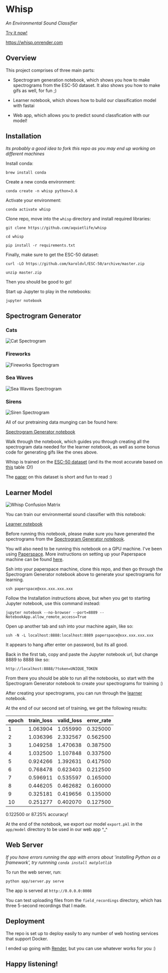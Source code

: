 # Whisp 

_An Environmental Sound Classifier_

[Try it now!](https://whisp.onrender.com)

https://whisp.onrender.com

## Overview

This project comprises of three main parts:

- Spectrogram generation notebook, which shows you how to make spectrograms from the ESC-50 dataset. It also shows you how to make gifs as well, for fun ;)

- Learner notebook, which shows how to build our classification model with fastai

- Web app, which allows you to predict sound classfication with our model!

## Installation

_Its probably a good idea to fork this repo as you may end up working on different machines_

Install conda:

`brew install conda`

Create a new conda environment:

`conda create -n whisp python=3.6`

Activate your environment:

`conda activate whisp`

Clone repo, move into the `whisp` directory and install required libraries:

`git clone https://github.com/aquietlife/whisp`

`cd whisp`

`pip install -r requirements.txt`

Finally, make sure to get the ESC-50 dataset: 

`curl -LO https://github.com/karoldvl/ESC-50/archive/master.zip`

`unzip master.zip`

Then you should be good to go!

Start up Jupyter to play in the notebooks:

`jupyter notebook`

## Spectrogram Generator

### Cats

![Cat Spectrogram](https://raw.githubusercontent.com/aquietlife/whisp/master/cat.gif "Cat Spectrogram")

### Fireworks

![Fireworks Spectrogram](https://raw.githubusercontent.com/aquietlife/whisp/master/fireworks.gif "Fireworks Spectrogram")

### Sea Waves

![Sea Waves Spectrogram](https://raw.githubusercontent.com/aquietlife/whisp/master/sea_waves.gif "Sea Waves Spectrogram")

### Sirens

![Siren Spectrogram](https://raw.githubusercontent.com/aquietlife/whisp/master/siren.gif "Siren Spectrogram")

All of our pretraining data munging can be found here:

[Spectrogram Generator notebook](https://github.com/aquietlife/whisp/blob/master/spectrogram-generator.ipynb)

Walk through the notebook, which guides you through creating all the spectrogram data needed for the learner notebook, as well as some bonus code for generating gifs like the ones above.

Whisp is trained on the [ESC-50 dataset](https://github.com/karoldvl/ESC-50) (and its the most accurate based on [this](https://github.com/karoldvl/ESC-50#results) table :D!)

The [paper](http://karol.piczak.com/papers/Piczak2015-ESC-Dataset.pdf) on this dataset is short and fun to read :)

## Learner Model

![Whisp Confusion Matrix](https://raw.githubusercontent.com/aquietlife/whisp/master/whisp_confusion_matrix.png "Whisp Confusion Matrix")

You can train our environmental sound classifier with this notebook:

[Learner notebook](https://github.com/aquietlife/whisp/blob/master/learner.ipynb)

Before running this notebook, please make sure you have generated the spectrograms from the [Spectrogram Generator notebook](https://github.com/aquietlife/whisp/blob/master/spectrogram-generator.ipynb).

You will also need to be running this notebook on a GPU machine. I've been using [Paperspace](https://www.paperspace.com/). More instructions on setting up your Paperspace machine can be found [here](https://github.com/reshamas/fastai_deeplearn_part1/blob/master/tools/paperspace.md).

Ssh into your paperspace machine, clone this repo, and then go through the Spectrogram Generator notebook above to generate your spectrograms for learning.

`ssh paperspace@xxx.xxx.xxx.xxx`

Follow the Installation instructions above, but when you get to starting Jupyter notebook, use this command instead:

`jupyter notebook --no-browser --port=8889 --NotebookApp.allow_remote_access=True`

Open up another tab and ssh into your machine again, like so:

`ssh -N -L localhost:8888:localhost:8889 paperspace@xxx.xxx.xxx.xxx`

It appears to hang after enter on password, but its all good.

Back in the first tab, copy and paste the Jupyter notebook url, but change 8889 to 8888 like so:

`http://localhost:8888/?token=UNIQUE_TOKEN`

From there you should be able to run all the notebooks, so start with the Spectrogram Generator notebook to create your spectrograms for training :)

After creating your spectrograms, you can run through the [learner](https://github.com/aquietlife/whisp/blob/master/learner.ipynb) notebook.

At the end of our second set of training, we get the following results:

| epoch 	| train_loss 	| valid_loss 	| error_rate 	|
|-------	|------------	|------------	|------------	|
|  1    	| 1.063904   	| 1.055990   	| 0.325000   	|
| 2     	| 1.036396   	| 2.332567   	| 0.562500   	|
| 3     	| 1.049258   	| 1.470638   	| 0.387500   	|
| 4     	| 1.032500   	| 1.107848   	| 0.337500   	|
| 5     	| 0.924266   	| 1.392631   	| 0.417500   	|
| 6     	| 0.768478   	| 0.623403   	| 0.212500   	|
| 7     	| 0.596911   	| 0.535597   	| 0.165000   	|
| 8     	| 0.446205   	| 0.462682   	| 0.160000   	|
| 9     	| 0.325181   	| 0.419656   	| 0.135000   	|
| 10    	| 0.251277   	| 0.402070   	| 0.127500   	|

0.122500 or 87.25% accuracy! 

At the end of the notebook, we export our model `export.pkl` in the `app/model` directory to be used in our web app ^_^

## Web Server

_If you have errors running the app with errors about 'installing Python as a framework', try runnning `conda install matplotlib`_

To run the web server, run:

`python app/server.py serve`

The app is served at `http://0.0.0.0:8008`

You can test uploading files from the `field_recordings` directory, which has three 5-second recordings that I made.

## Deployment

The repo is set up to deploy easily to any number of web hosting services that support Docker. 

I ended up going with [Render](https://render.com/), but you can use whatever works for you :)

## Happy listening!
